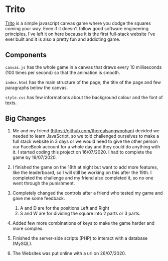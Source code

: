 # Trito

[Trito](https://mathusan.net/Trito/index.html) is a simple javascript canvas game where you dodge the squares coming your way. Even if it doesn't follow good software engineering principles, I've left it on here because it is the first full-stack website I've ever built and it is also a pretty fun and addicting game.

## Components
`canvas.js` has the whole game in a canvas that draws every 10 milliseconds (100 times per second) so that the animation is smooth.

`index.html` has the main structure of the page, the title of the page and few paragraphs below the canvas.

`style.css` has few informations about the background colour and the font of texts.

## Big Changes
1. Me and my friend (https://github.com/therealsangwoohan) decided we needed to learn JavaScript, so we told challenged ourselves to make a full stack website in 3 days or we would need to give the other person our FaceBook account for a whole day and they could do anything with it. I started coding this project on 16/07/2020. I had to complete the game by 19/07/2020.

2. I finished the game on the 18th at night but want to add more features, like the leaderboard, so I will still be working on this after the 19th. I completed the challenge and my friend also completed it, so no one went through the punishment.

3. Completely changed the controls after a friend who tested my game and gave me some feedback.
	1. A and D are for the positions Left and Right
	1. S and W are for dividing the square into 2 parts or 3 parts.

4. Added few more combinations of keys to make the game harder and more complex. 

5. Finished the server-side scripts (PHP) to interact with a database (MySQL). 

6. The Websites was put online with a url on 26/07/2020. 
